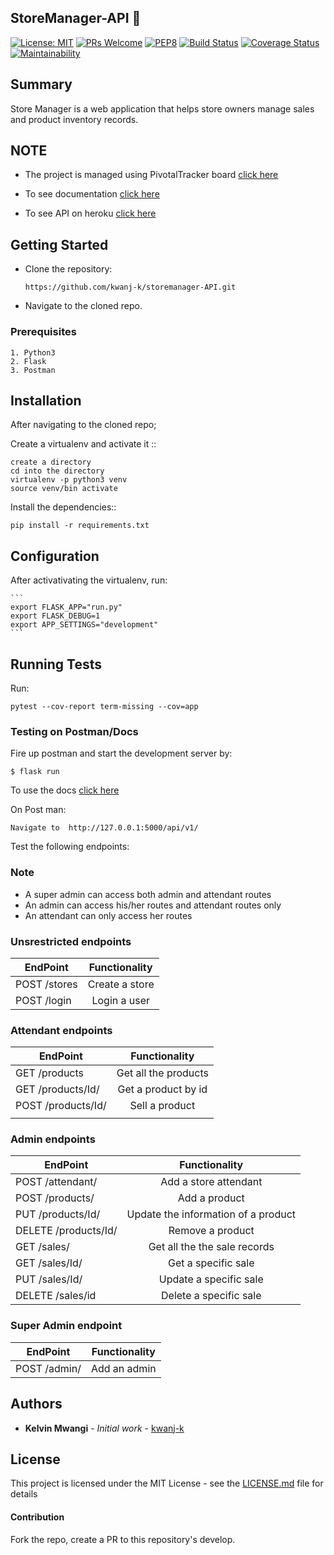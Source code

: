 ## StoreManager-API  :department_store:
[![License: MIT](https://img.shields.io/badge/License-MIT-yellow.svg)](https://opensource.org/licenses/MIT) [![PRs Welcome](https://img.shields.io/badge/PRs-welcome-brightgreen.svg?style=flat-square)](http://makeapullrequest.com) [![PEP8](https://img.shields.io/badge/code%20style-pep8-green.svg)](https://www.python.org/dev/peps/pep-0008/) [![Build Status](https://travis-ci.com/kwanj-k/storemanager-API.svg?branch=ft-readme-%23161244054)](https://travis-ci.com/kwanj-k/storemanager-API) [![Coverage Status](https://coveralls.io/repos/github/kwanj-k/storemanager-API/badge.svg?branch=ft-heroku-%23161256506)](https://coveralls.io/github/kwanj-k/storemanager-API?branch=ft-heroku-%23161256506) [![Maintainability](https://api.codeclimate.com/v1/badges/a99a88d28ad37a79dbf6/maintainability)](https://codeclimate.com/github/codeclimate/codeclimate/maintainability)

## Summary

Store Manager is a web application that helps store owners manage sales and product inventory records. 

## NOTE
* The project is managed using PivotalTracker board [click here](https://www.pivotaltracker.com/n/projects/2202775)

* To see documentation [click here](https://storemanager-v1.herokuapp.com/api/v1/)

* To see API on heroku [click here](https://storemanager-v1.herokuapp.com/api/v1/)

## Getting Started 

* Clone the repository: 

    ```https://github.com/kwanj-k/storemanager-API.git```

* Navigate to the cloned repo. 

### Prerequisites

```
1. Python3
2. Flask
3. Postman
```

## Installation 
After navigating to the cloned repo;

Create a virtualenv and activate it ::

    create a directory 
    cd into the directory
    virtualenv -p python3 venv
    source venv/bin activate

Install the dependencies::

    pip install -r requirements.txt 


## Configuration

After activativating the virtualenv, run:

    ```
    export FLASK_APP="run.py"
    export FLASK_DEBUG=1
    export APP_SETTINGS="development"
    ```
## Running Tests

Run:
```
pytest --cov-report term-missing --cov=app
```

### Testing on Postman/Docs
Fire up postman and start the development server by:
  ```
  $ flask run
  ```

To use the docs [click here]( http://127.0.0.1:5000/api/v1/)

On Post man:

    Navigate to  http://127.0.0.1:5000/api/v1/


Test the following endpoints:
### Note

* A super admin can access both admin and attendant routes
* An admin can access his/her routes and attendant routes only
* An attendant can only access her routes


### Unsrestricted endpoints

| EndPoint                       | Functionality                           |
| -------------------------------|:---------------------------------------:|
| POST     /stores               | Create a store                          |
| POST     /login                | Login a user                            |


### Attendant endpoints

| EndPoint                       | Functionality                           |
| -------------------------------|:---------------------------------------:|                                                                 
| GET      /products             | Get all the products                    |
| GET      /products/Id/         | Get  a product by id                    |
| POST     /products/Id/         | Sell a product                          |
|                                                                          |

### Admin endpoints

| EndPoint                       | Functionality                           |
| -------------------------------|:---------------------------------------:|                                                                 
| POST     /attendant/           | Add a store attendant                   | 
| POST     /products/            | Add a product                           | 
| PUT      /products/Id/         | Update the information of a product     |
| DELETE   /products/Id/         | Remove a product                        |
| GET      /sales/               | Get all the the sale records            |
| GET      /sales/Id/            | Get a specific sale                     |
| PUT      /sales/Id/            | Update a specific sale                  |
| DELETE   /sales/id             | Delete a specific sale                  |


### Super Admin endpoint

| EndPoint                       | Functionality                           |
| -------------------------------|:---------------------------------------:|
| POST     /admin/               | Add an admin                            | 




## Authors

* **Kelvin Mwangi** - *Initial work* - [kwanj-k](https://github.com/kwanj-k)

## License

This project is licensed under the MIT License - see the [LICENSE.md](LICENSE.md) file for details

#### Contribution
Fork the repo, create a PR to this repository's develop.